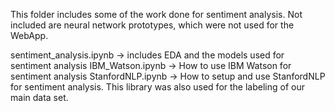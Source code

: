 This folder includes some of the work done for sentiment analysis.
Not included are neural network prototypes, which were not used for the WebApp.

sentiment_analysis.ipynb -> includes EDA and the models used for sentiment analysis
IBM_Watson.ipynb -> How to use IBM Watson for sentiment analysis
StanfordNLP.ipynb -> How to setup and use StanfordNLP for sentiment analysis. This library was also used for the labeling of our main data set.
